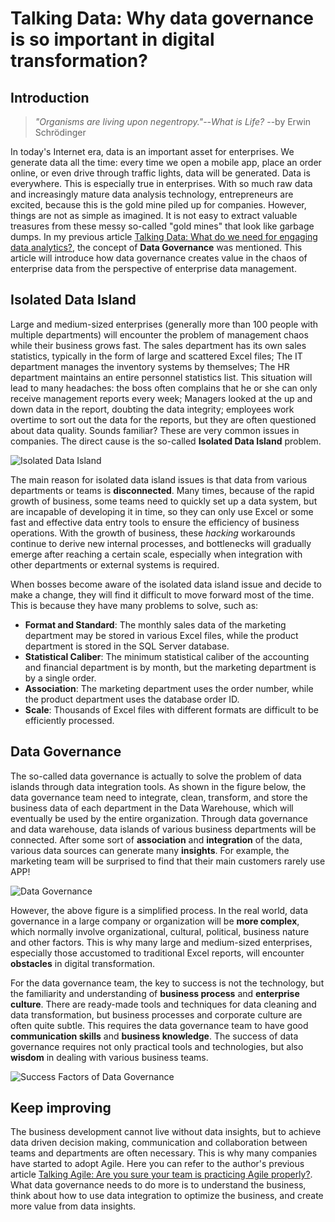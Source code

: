 # Talking Data: Why data governance is so important in digital transformation?

## Introduction

> *"Organisms are living upon negentropy."*--*What is Life?* --by Erwin Schrödinger

In today's Internet era, data is an important asset for enterprises. We generate data all the time: every time we open a mobile app, place an order online, or even drive through traffic lights, data will be generated. Data is everywhere. This is especially true in enterprises. With so much raw data and increasingly mature data analysis technology, entrepreneurs are excited, because this is the gold mine piled up for companies. However, things are not as simple as imagined. It is not easy to extract valuable treasures from these messy so-called "gold mines" that look like garbage dumps. In my previous article [Talking Data: What do we need for engaging data analytics?](https://dev.to/tikazyq/talking-data-what-do-we-need-for-engaging-data-analytics-3g9k), the concept of **Data Governance** was mentioned. This article will introduce how data governance creates value in the chaos of enterprise data from the perspective of enterprise data management.

## Isolated Data Island

Large and medium-sized enterprises (generally more than 100 people with multiple departments) will encounter the problem of management chaos while their business grows fast. The sales department has its own sales statistics, typically in the form of large and scattered Excel files; The IT department manages the inventory systems by themselves; The HR department maintains an entire personnel statistics list. This situation will lead to many headaches: the boss often complains that he or she can only receive management reports every week; Managers looked at the up and down data in the report, doubting the data integrity; employees work overtime to sort out the data for the reports, but they are often questioned about data quality. Sounds familiar? These are very common issues in companies. The direct cause is the so-called **Isolated Data Island** problem.

![Isolated Data Island](https://codao.crawlab.cn/images/2022-10-30-020740.png)

The main reason for isolated data island issues is that data from various departments or teams is **disconnected**. Many times, because of the rapid growth of business, some teams need to quickly set up a data system, but are incapable of developing it in time, so they can only use Excel or some fast and effective data entry tools to ensure the efficiency of business operations. With the growth of business, these *hacking* workarounds continue to derive new internal processes, and bottlenecks will gradually emerge after reaching a certain scale, especially when integration with other departments or external systems is required.

When bosses become aware of the isolated data island issue and decide to make a change, they will find it difficult to move forward most of the time. This is because they have many problems to solve, such as:

- **Format and Standard**: The monthly sales data of the marketing department may be stored in various Excel files, while the product department is stored in the SQL Server database.
- **Statistical Caliber**: The minimum statistical caliber of the accounting and financial department is by month, but the marketing department is by a single order.
- **Association**: The marketing department uses the order number, while the product department uses the database order ID.
- **Scale**: Thousands of Excel files with different formats are difficult to be efficiently processed.

## Data Governance

The so-called data governance is actually to solve the problem of data islands through data integration tools. As shown in the figure below, the data governance team need to integrate, clean, transform, and store the business data of each department in the Data Warehouse, which will eventually be used by the entire organization. Through data governance and data warehouse, data islands of various business departments will be connected. After some sort of **association** and **integration** of the data, various data sources can generate many **insights**. For example, the marketing team will be surprised to find that their main customers rarely use APP!

![Data Governance](https://codao.crawlab.cn/images/2022-10-30-021016.png)

However, the above figure is a simplified process. In the real world, data governance in a large company or organization will be **more complex**, which normally involve organizational, cultural, political, business nature and other factors. This is why many large and medium-sized enterprises, especially those accustomed to traditional Excel reports, will encounter **obstacles** in digital transformation.

For the data governance team, the key to success is not the technology, but the familiarity and understanding of **business process** and **enterprise culture**. There are ready-made tools and techniques for data cleaning and data transformation, but business processes and corporate culture are often quite subtle. This requires the data governance team to have good **communication skills** and **business knowledge**. The success of data governance requires not only practical tools and technologies, but also **wisdom** in dealing with various business teams.

![Success Factors of Data Governance](https://codao.crawlab.cn/images/2022-10-30-022149.png)

## Keep improving

The business development cannot live without data insights, but to achieve data driven decision making, communication and collaboration between teams and departments are often necessary. This is why many companies have started to adopt Agile. Here you can refer to the author's previous article [Talking Agile: Are you sure your team is practicing Agile properly?](https://dev.to/tikazyq/talking-agile-are-you-sure-your-team-is-practicing-agile-properly-1l5). What data governance needs to do more is to understand the business, think about how to use data integration to optimize the business, and create more value from data insights.

